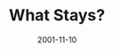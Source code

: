 ---
layout: message
category: message
series: "Packing Up"
title: "What Stays? "
date: 2001-11-10
message_id: 307
---
